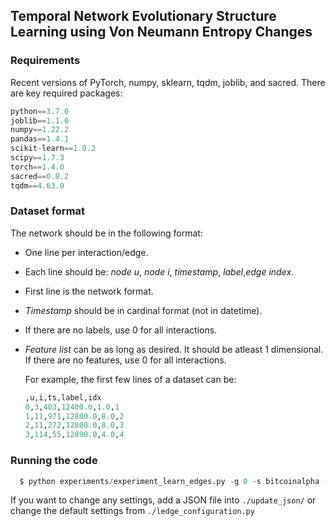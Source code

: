 ## Temporal Network Evolutionary Structure Learning using  Von Neumann Entropy Changes

### Requirements

Recent versions of PyTorch, numpy, sklearn, tqdm, joblib, and sacred. There are key required packages:
```python
python==3.7.0
joblib==1.1.0
numpy==1.22.2
pandas==1.4.1
scikit-learn==1.0.2
scipy==1.7.3
torch==1.4.0
sacred==0.8.2
tqdm==4.63.0
```

### Dataset format

The network should be in the following format:

- One line per interaction/edge.

- Each line should be:  *node u*, *node i*, *timestamp*, *label*,*edge index*.

- First line is the network format. 

- *Timestamp* should be in cardinal format (not in datetime).

-  If there are no labels, use 0 for all interactions.

- *Feature list* can be as long as desired. It should be atleast 1 dimensional. If there are no features, use 0 for all interactions.

  For example, the first few lines of a dataset can be:

  ```python
  ,u,i,ts,label,idx
  0,3,403,12400.0,1.0,1
  1,11,971,12800.0,8.0,2
  2,11,272,12800.0,8.0,3
  3,114,55,12890.0,4.0,4
  ```

### Running the code

```python
  $ python experiments/experiment_learn_edges.py -g 0 -s bitcoinalpha -b 512 
```

If you want to change any settings, add a JSON file into  `./update_json/` or change the default settings from  `./ledge_configuration.py`
